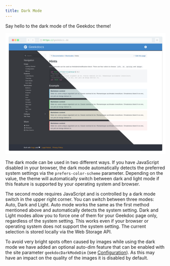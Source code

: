 ```yaml
---
title: Dark Mode
---
```


Say hello to the dark mode of the Geekdoc theme!

[![Geekdoc in dark mode](images/geekdoc-dark.png)](images/geekdoc-dark.png)

The dark mode can be used in two different ways. If you have JavaScript disabled in your browser, the dark mode automatically detects the preferred system settings via the `prefers-color-scheme` parameter. Depending on the value, the theme will automatically switch between dark and light mode if this feature is supported by your operating system and browser.

The second mode requires JavaScript and is controlled by a dark mode switch in the upper right corner. You can switch between three modes: Auto, Dark and Light. Auto mode works the same as the first method mentioned above and automatically detects the system setting. Dark and Light modes allow you to force one of them for your Geekdoc page only, regardless of the system setting. This works even if your browser or operating system does not support the system setting. The current selection is stored locally via the Web Storage API.

To avoid very bright spots often caused by images while using the dark mode we have added an optional auto-dim feature that can be enabled with the site parameter `geekdocDarkModeDim` (see [Configuration](/usage/configuration/)). As this may have an impact on the quality of the images it is disabled by default.
